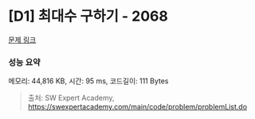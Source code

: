 # [D1] 최대수 구하기 - 2068 

[문제 링크](https://swexpertacademy.com/main/code/problem/problemDetail.do?contestProbId=AV5QQhbqA4QDFAUq) 

### 성능 요약

메모리: 44,816 KB, 시간: 95 ms, 코드길이: 111 Bytes



> 출처: SW Expert Academy, https://swexpertacademy.com/main/code/problem/problemList.do